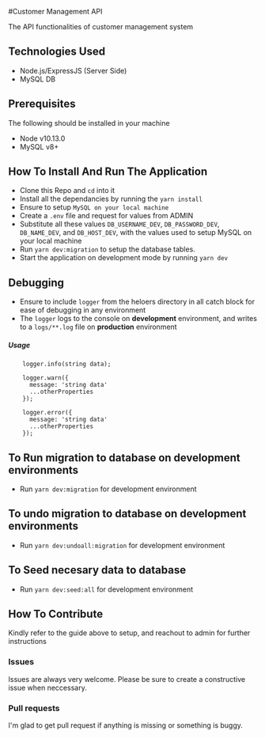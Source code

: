 #Customer Management API

The API functionalities of customer management system

## Technologies Used
- Node.js/ExpressJS (Server Side)
- MySQL DB

## Prerequisites
The following should be installed in your machine
- Node v10.13.0
- MySQL v8+

## How To Install And Run The Application
* Clone this Repo and `cd` into it
* Install all the dependancies by running the `yarn install`
* Ensure to setup  `MySQL on your local machine`
* Create a `.env` file and request for values from ADMIN
* Substitute all these values `DB_USERNAME_DEV`, `DB_PASSWORD_DEV`, `DB_NAME_DEV`, and `DB_HOST_DEV`, with the values used to setup MySQL on your local machine
* Run `yarn dev:migration` to setup the database tables.
* Start the application on development mode by running `yarn dev`

## Debugging
- Ensure to include `logger` from the heloers directory in all catch block for ease of debugging in any environment
- The `logger` logs to the console on **development** environment, and writes to a `logs/**.log` file on **production** environment

##### Usage
```
    logger.info(string data);

    logger.warn({
      message: 'string data'
      ...otherProperties
    });

    logger.error({
      message: 'string data'
      ...otherProperties
    });
```


## To Run migration to database on development environments
* Run `yarn dev:migration` for development environment

## To undo migration to database on development environments
* Run `yarn dev:undoall:migration` for development environment

## To Seed necesary data to database
* Run `yarn dev:seed:all` for development environment

## How To Contribute
Kindly refer to the guide above to setup, and reachout to admin for further instructions

### Issues
Issues are always very welcome. Please be sure to create a constructive issue when neccessary.

### Pull requests
I'm glad to get pull request if anything is missing or something is buggy.

